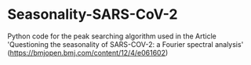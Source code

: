 # Seasonality-SARS-CoV-2

Python code for the peak searching algorithm used in the Article 'Questioning the seasonality of SARS-COV-2: a Fourier spectral analysis' (https://bmjopen.bmj.com/content/12/4/e061602)
